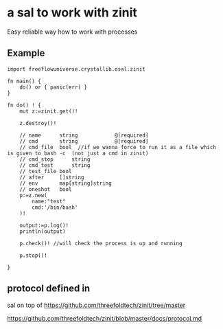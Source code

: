 # a sal to work with zinit

Easy reliable way how to work with processes


## Example

```golang
import freeflowuniverse.crystallib.osal.zinit

fn main() {
	do() or { panic(err) }
}

fn do() ! {
	mut z:=zinit.get()!

	z.destroy()!

	// name      string            @[required]
	// cmd       string            @[required]
	// cmd_file  bool  //if we wanna force to run it as a file which is given to bash -c  (not just a cmd in zinit)
	// cmd_stop      string
	// cmd_test      string
	// test_file bool
	// after     []string
	// env       map[string]string
	// oneshot   bool
	p:=z.new(
		name:"test"
		cmd:'/bin/bash'
	)!

	output:=p.log()!
	println(output)

	p.check()! //will check the process is up and running

	p.stop()!

}

```

## protocol defined in


sal on top of https://github.com/threefoldtech/zinit/tree/master

https://github.com/threefoldtech/zinit/blob/master/docs/protocol.md